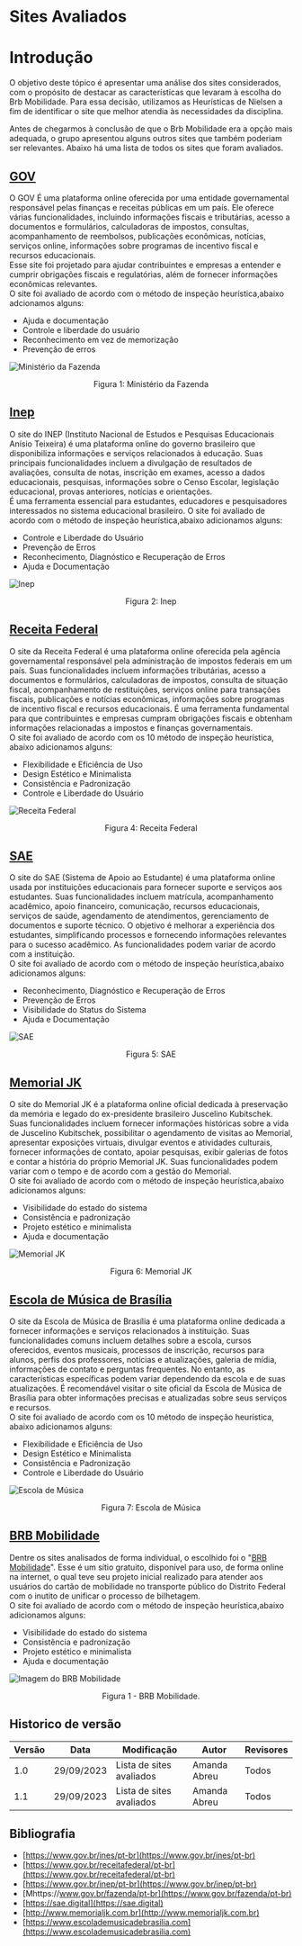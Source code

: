 # Sites Avaliados

# Introdução

O objetivo deste tópico é apresentar uma análise dos sites considerados, com o propósito de destacar as características que levaram à escolha do Brb Mobilidade. Para essa decisão, utilizamos as Heurísticas de Nielsen a fim de identificar o site que melhor atendia às necessidades da disciplina.

Antes de chegarmos à conclusão de que o Brb Mobilidade era a opção mais adequada, o grupo apresentou alguns outros sites que também poderiam ser relevantes. Abaixo há uma lista de todos os sites que foram avaliados. 

## [GOV](https://www.gov.br/fazenda/pt-br)
O GOV É uma plataforma online oferecida por uma entidade governamental responsável pelas finanças e receitas públicas em um país. Ele oferece várias funcionalidades, incluindo informações fiscais e tributárias, acesso a documentos e formulários, calculadoras de impostos, consultas, acompanhamento de reembolsos, publicações econômicas, notícias, serviços online, informações sobre programas de incentivo fiscal e recursos educacionais.  <br>
Esse site foi projetado para ajudar contribuintes e empresas a entender e cumprir obrigações fiscais e regulatórias, além de fornecer informações econômicas relevantes. <br>
O site foi avaliado de acordo com o método de inspeção heurística,abaixo adcionamos alguns: <br>
- Ajuda e documentação <br>
- Controle e liberdade do usuário <br>
- Reconhecimento em vez de memorização <br>
- Prevenção de erros <br>

![Ministério da Fazenda](assets/minis%20fazenda.png)

<div style= "text-align: center">
<p>Figura 1: Ministério da Fazenda</p> 
</div>



## [Inep](https://www.gov.br/inep/pt-br)
O site do INEP (Instituto Nacional de Estudos e Pesquisas Educacionais Anísio Teixeira) é uma plataforma online do governo brasileiro que disponibiliza informações e serviços relacionados à educação. Suas principais funcionalidades incluem a divulgação de resultados de avaliações, consulta de notas, inscrição em exames, acesso a dados educacionais, pesquisas, informações sobre o Censo Escolar, legislação educacional, provas anteriores, notícias e orientações. <br>
É uma ferramenta essencial para estudantes, educadores e pesquisadores interessados no sistema educacional brasileiro.
O site foi avaliado de acordo com o método de inspeção heurística,abaixo adicionamos alguns: <br>
- Controle e Liberdade do Usuário <br>
- Prevenção de Erros <br>
- Reconhecimento, Diagnóstico e Recuperação de Erros <br>
- Ajuda e Documentação <br>

![Inep](assets/inep.png)

<div style= "text-align: center">
<p>Figura 2: Inep</p>
</div>




## [Receita Federal](https://www.gov.br/receitafederal/pt-br)
O site da Receita Federal é uma plataforma online oferecida pela agência governamental responsável pela administração de impostos federais em um país. Suas funcionalidades incluem informações tributárias, acesso a documentos e formulários, calculadoras de impostos, consulta de situação fiscal, acompanhamento de restituições, serviços online para transações fiscais, publicações e notícias econômicas, informações sobre programas de incentivo fiscal e recursos educacionais. É uma ferramenta fundamental para que contribuintes e empresas cumpram obrigações fiscais e obtenham informações relacionadas a impostos e finanças governamentais. <br>
O site foi avaliado de acordo com os 10 método de inspeção heurística, abaixo adicionamos alguns: <br>
- Flexibilidade e Eficiência de Uso <br>
- Design Estético e Minimalista <br>
- Consistência e Padronização <br>
- Controle e Liberdade do Usuário <br>
 
![Receita Federal](assets/receita%20federal.png)

<div style= "text-align: center">
<p>Figura 4: Receita Federal</p>
</div>


## [SAE](https://sae.digital)
O site do SAE (Sistema de Apoio ao Estudante) é uma plataforma online usada por instituições educacionais para fornecer suporte e serviços aos estudantes. Suas funcionalidades incluem matrícula, acompanhamento acadêmico, apoio financeiro, comunicação, recursos educacionais, serviços de saúde, agendamento de atendimentos, gerenciamento de documentos e suporte técnico. O objetivo é melhorar a experiência dos estudantes, simplificando processos e fornecendo informações relevantes para o sucesso acadêmico. As funcionalidades podem variar de acordo com a instituição. <br>
O site foi avaliado de acordo com o método de inspeção heurística,abaixo adicionamos alguns: <br>
- Reconhecimento, Diagnóstico e Recuperação de Erros <br>
- Prevenção de Erros <br>
- Visibilidade do Status do Sistema <br>
- Ajuda e Documentação <br>
   

![SAE](assets/sae.png)

<div style= "text-align: center">
<p>Figura 5: SAE</p>
</div>


## [Memorial JK](http://www.memorialjk.com.br)
O site do Memorial JK é a plataforma online oficial dedicada à preservação da memória e legado do ex-presidente brasileiro Juscelino Kubitschek. Suas funcionalidades incluem fornecer informações históricas sobre a vida de Juscelino Kubitschek, possibilitar o agendamento de visitas ao Memorial, apresentar exposições virtuais, divulgar eventos e atividades culturais, fornecer informações de contato, apoiar pesquisas, exibir galerias de fotos e contar a história do próprio Memorial JK. Suas funcionalidades podem variar com o tempo e de acordo com a gestão do Memorial.  <br>
O site foi avaliado de acordo com o método de inspeção heurística,abaixo adicionamos alguns: <br>
- Visibilidade do estado do sistema <br>
- Consistência e padronização <br>
- Projeto estético e minimalista <br>
- Ajuda e documentação <br>

![Memorial JK](assets/memorial%20jk.png)

<div style= "text-align: center">
<p>Figura 6: Memorial JK</p>
</div>


## [Escola de Música de Brasília](https://www.escolademusicadebrasilia.com)
O site da Escola de Música de Brasília é uma plataforma online dedicada a fornecer informações e serviços relacionados à instituição. Suas funcionalidades comuns incluem detalhes sobre a escola, cursos oferecidos, eventos musicais, processos de inscrição, recursos para alunos, perfis dos professores, notícias e atualizações, galeria de mídia, informações de contato e perguntas frequentes. No entanto, as características específicas podem variar dependendo da escola e de suas atualizações. É recomendável visitar o site oficial da Escola de Música de Brasília para obter informações precisas e atualizadas sobre seus serviços e recursos.<br>
O site foi avaliado de acordo com os 10 método de inspeção heurística, abaixo adicionamos alguns: <br>
- Flexibilidade e Eficiência de Uso <br>
- Design Estético e Minimalista <br>
- Consistência e Padronização <br>
- Controle e Liberdade do Usuário <br>

![Escola de Música](assets/escola%20de%20musica.png)

<div style= "text-align: center">
<p>Figura 7: Escola de Música</p>
</div>

## [BRB Mobilidade](https://mobilidade.brb.com.br/passelivre/)

Dentre os sites analisados de forma individual, o escolhido foi o "[BRB Mobilidade](https://mobilidade.brb.com.br)". Esse é um sítio gratuito, disponível para uso, de forma online na internet, o qual teve seu projeto inicial realizado para atender aos usuários do cartão de mobilidade no transporte público do Distrito Federal com o inutito de unificar o processo de bilhetagem. <br>
O site foi avaliado de acordo com o método de inspeção heurística,abaixo adicionamos alguns: <br>
- Visibilidade do estado do sistema <br>
- Consistência e padronização <br>
- Projeto estético e minimalista <br>
- Ajuda e documentação <br>


![Imagem do BRB Mobilidade](assets/brb.png)

<div style="text-align: center">
<p>Figura 1 -  BRB Mobilidade.</p>
</div>



## Historico de versão

| Versão | Data       | Modificação                             | Autor                         | Revisores                         |
| ------ | ---------- | --------------------------------------- | ----------------------------- |-----------------------------------|
|    1.0  |   29/09/2023   |   Lista de sites avaliados |  Amanda Abreu| Todos |
|    1.1  |   29/09/2023   |   Lista de sites avaliados |  Amanda Abreu| Todos |

## Bibliografia
* [https://www.gov.br/ines/pt-br](https://www.gov.br/ines/pt-br)
* [https://www.gov.br/receitafederal/pt-br](https://www.gov.br/receitafederal/pt-br)
* [https://www.gov.br/inep/pt-br](https://www.gov.br/inep/pt-br)
* [Mhttps://www.gov.br/fazenda/pt-br](https://www.gov.br/fazenda/pt-br)
* [https://sae.digital](https://sae.digital)
* [http://www.memorialjk.com.br](http://www.memorialjk.com.br)
* [https://www.escolademusicadebrasilia.com](https://www.escolademusicadebrasilia.com)
